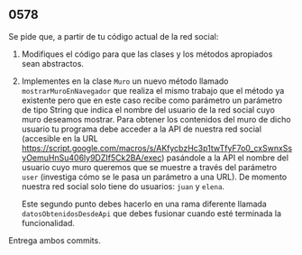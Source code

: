 ## 0578

Se pide que, a partir de tu código actual de la red social:

1. Modifiques el código para que las clases y los métodos apropiados sean abstractos.

2. Implementes en la clase `Muro` un nuevo método llamado `mostrarMuroEnNavegador` que realiza el mismo trabajo que el método ya existente pero que en este caso recibe como parámetro un parámetro de tipo String que indica el nombre del usuario de la red social cuyo muro deseamos mostrar. Para obtener los contenidos del muro de dicho usuario tu programa debe acceder a la API de nuestra red social (accesible en la URL https://script.google.com/macros/s/AKfycbzHc3p1twTfyF7o0_cxSwnxSsyOemuHnSu406ly9DZIf5Ck2BA/exec) pasándole a la API el nombre del usuario cuyo muro queremos que se muestre a través del parámetro `user` (investiga cómo se le pasa un parámetro a una URL). De momento nuestra red social solo tiene do usuarios: `juan` y `elena`.

    Este segundo punto debes hacerlo en una rama diferente llamada `datosObtenidosDesdeApi` que debes fusionar cuando esté terminada la funcionalidad.
  
 Entrega ambos commits.
